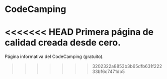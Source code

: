 # CodeCamping
<<<<<<< HEAD
Primera página de calidad creada desde cero.
=======
Página informativa del CodeCamping (gratuito).
>>>>>>> 3202322a8853b3b65dfb631f22233bf6c7471db5

